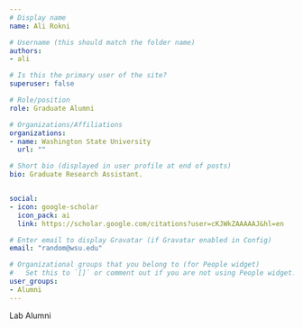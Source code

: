 ```yaml
---
# Display name
name: Ali Rokni

# Username (this should match the folder name)
authors:
- ali

# Is this the primary user of the site?
superuser: false

# Role/position
role: Graduate Alumni

# Organizations/Affiliations
organizations:
- name: Washington State University
  url: ""

# Short bio (displayed in user profile at end of posts)
bio: Graduate Research Assistant.


social:
- icon: google-scholar
  icon_pack: ai
  link: https://scholar.google.com/citations?user=cKJWkZAAAAAJ&hl=en

# Enter email to display Gravatar (if Gravatar enabled in Config)
email: "random@wsu.edu"

# Organizational groups that you belong to (for People widget)
#   Set this to `[]` or comment out if you are not using People widget.
user_groups:
- Alumni
---
```

Lab Alumni
